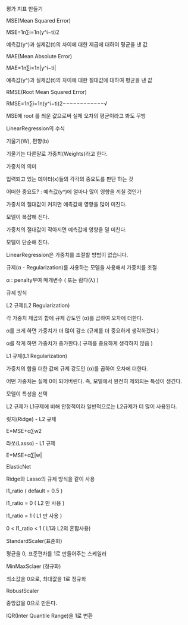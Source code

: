 평가 지표 만들기

MSE(Mean Squared Error)

MSE=1n∑i=1n(y^i−ti)2

예측값(y^)과 실제값(t)의 차이에 대한 제곱에 대하여 평균을 낸 값

MAE(Mean Absolute Error)

MAE=1n∑i=1n|y^i−ti|

예측값(y^)과 실제값(t)의 차이에 대한 절대값에 대하여 평균을 낸 값

RMSE(Root Mean Squared Error)

RMSE=1n∑i=1n(y^i−ti)2−−−−−−−−−−−−√

MSE에 root 를 씌운 값으로써 실제 오차의 평균이라고 봐도 무방

LinearRegression의 수식

기울기(W), 편향(b)

기울기는 다른말로 가중치(Weights)라고 한다.

가중치의 의미

입력되고 있는 데이터(x)들의 각각의 중요도를 판단 하는 것

어떠한 중요도? : 예측값(y^)에 얼마나 많이 영향을 끼칠 것인가

가중치의 절대값이 커지면 예측값에 영향을 많이 미친다.

모델이 복잡해 진다.

가중치의 절대값이 작아지면 예측값에 영향을 덜 미친다.

모델이 단순해 진다.

LinearRegression은 가중치를 조절할 방법이 없습니다.

규제(α - Regularization)를 사용하는 모델을 사용해서 가중치를 조절

α : penalty부여 매개변수 ( 또는 람다(λ) )

규제 방식

L2 규제(L2 Regularization)

각 가중치 제곱의 합에 규제 강도인 (α)를 곱하여 오차에 더한다.

α를 크게 하면 가중치가 더 많이 감소 (규제를 더 중요하게 생각하겠다.)

α를 작게 하면 가중치가 증가한다.( 규제를 중요하게 생각하지 않음 )

L1 규제(L1 Regularization)

가중치의 합을 더한 값에 규제 강도인 (α)를 곱하여 오차에 더한다.

어떤 가중치는 실제 0이 되어버린다. 즉, 모델에서 완전히 제외되는 특성이 생긴다.

모델이 특성을 선택

L2 규제가 L1규제에 비해 안정적이라 일반적으로는 L2규제가 더 많이 사용된다.

릿지(Ridge) - L2 규제

E=MSE+α∑w2

라쏘(Lasso) - L1 규제

E=MSE+α∑|w|

ElasticNet

Ridge와 Lasso의 규제 방식을 같이 사용

l1_ratio ( default = 0.5 )

l1_ratio = 0 ( L2 만 사용 )

l1_ratio = 1 ( L1 만 사용 )

0 < l1_ratio < 1 ( L1과 L2의 혼합사용)

StandardScaler(표준화)

평균을 0, 표준편차를 1로 만들어주는 스케일러

MinMaxSclaer (정규화)

최소값을 0으로, 최대값을 1로 정규화

RobustScaler

중앙값을 0으로 만든다.

IQR(Inter Quantile Range)을 1로 변환
